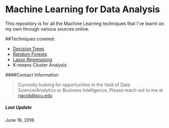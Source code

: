 # Machine Learning for Data Analysis

This repository is for all the Machine Learning techniques that I've learnt on my own through various sources online.

##Techniques covered:

  - [Decision Trees](https://github.com/RohitJacob/Machine-Learning-for-Data-Analysis/SomkersAnalysisTree)
  - [Random Forests](https://github.com/RohitJacob/Machine-Learning-for-Data-Analysis/DrinkingFamilyForest)
  - [Lasso Regressions](https://github.com/RohitJacob/Machine-Learning-for-Data-Analysis/DepressionAnalysis)
  - K-means Cluster Analysis


####Contact Information
> Currently looking for opportunities in the field of Data Science/Analytics or Business Intelligence.
> Please reach out to me at rjacob@scu.edu

##### Last Update
June 19, 2016

